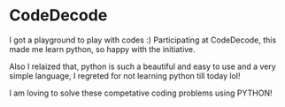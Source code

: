 # CodeDecode

I got a playground to play with codes :)
Participating at CodeDecode, this made me learn python, so happy with the initiative.

Also I relaized that, python is such a beautiful and easy to use and a very simple language, I regreted for not learning python till today lol!

I am loving to solve these competative coding problems using PYTHON!

